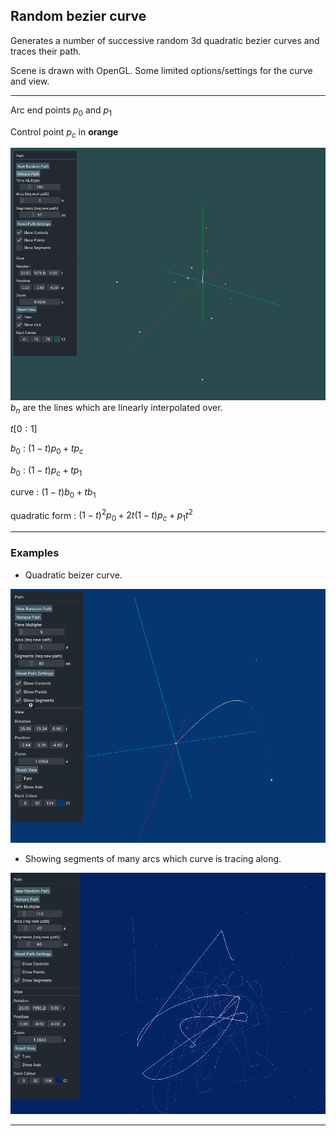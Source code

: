 ## Random bezier curve

Generates a number of successive random 3d quadratic bezier curves and traces their path.

Scene is drawn with OpenGL. Some limited options/settings for the curve and view.

---

Arc end points $p_0$ and $p_1$ 

Control point $p_c$ in **orange** 

![demo](/images/demo.gif)
$b_n$ are the lines which are linearly interpolated over.

$t [0:1]$

$b_0$ : $(1-t)p_0 + tp_c$ 

$b_0$ : $(1-t)p_c + tp_1$

curve : $(1-t)b_0 + tb_1$

quadratic form :  $(1-t)^2 p_0 + 2t(1-t)p_c + p_1t^2$

---

### Examples


- Quadratic beizer curve.

![demo](/images/bezier.png)



- Showing segments of many arcs which curve is tracing along.

![demo](/images/example.png)

---